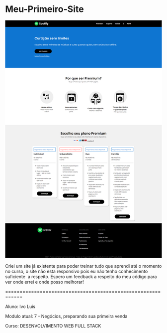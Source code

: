 # Meu-Primeiro-Site

![Visualização do design para o desafio de codificação.](screencapture-ivol10-github-io-Meu-Primeiro-Site-2021-11-04-14_56_58.png)

Criei um site já existente para poder treinar tudo que aprendi até o momento no curso, o site não esta responsivo pois eu não tenho conhecimento suficiente  a respeito. Espero um feedback a respeito do meu código para ver onde errei e onde posso melhorar! 

============================================================

Aluno: Ivo Luis

Modulo atual: 7 - Negócios, preparando sua primeira venda

Curso: DESENVOLVIMENTO WEB FULL STACK
